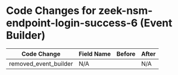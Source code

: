 # Code Changes for zeek-nsm-endpoint-login-success-6 (Event Builder)

| Code Change | Field Name | Before | After |
|-------------|------------|--------|-------|
| removed_event_builder | N/A |  | N/A |